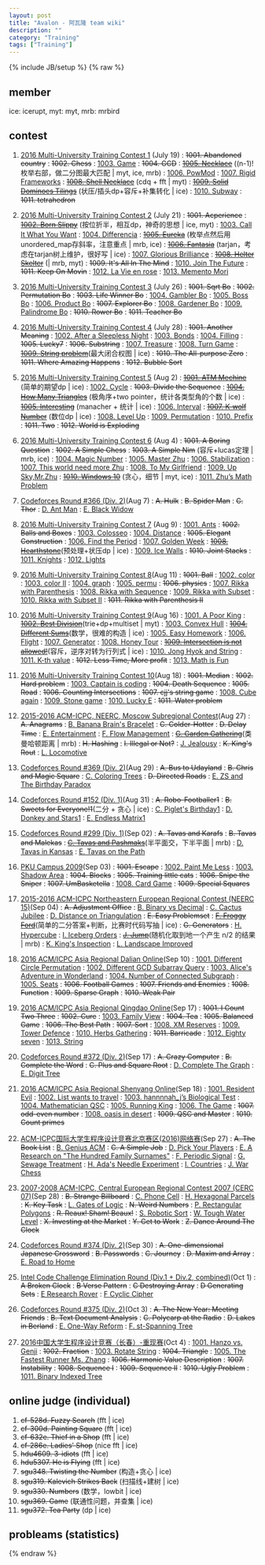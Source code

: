 ```yaml
---
layout: post
title: "Avalon - 阿瓦隆 team wiki"
description: ""
category: "Training"
tags: ["Training"]
---
```

{% include JB/setup %}
{% raw %}

## member
ice: icerupt, myt: myt, mrb: mrbird

## contest

1. [2016 Multi-University Training Contest 1][1] (July 19)
:  <del>1001. Abandoned country</del>
:  <del>1002. Chess</del>
:  [1003. Game][2]
:  <del>1004. GCD</del>
:  <del>[1005. Necklace][3]</del> ((n-1)!枚举右部，做二分图最大匹配 \| myt, ice, mrb)
:  [1006. PowMod][4]
:  [1007. Rigid Frameworks][5]
:  <del>[1008. Shell Necklace][6]</del> (cdq + fft \| myt)
:  <del>[1009. Solid Dominoes Tilings][7]</del> (状压/插头dp+容斥+补集转化 \| ice)
:  [1010. Subway][8]
:  <del>1011. tetrahedron</del>

2. [2016 Multi-University Training Contest 2][9] (July 21)
:  <del>1001. Acperience</del>
:  <del>[1002. Born Slippy][10]</del> (按位折半，相互dp，神奇的思想 \| ice, myt)
:  [1003. Call It What You Want][11]
:  [1004. Differencia][12]
:  <del>[1005. Eureka][13]</del> (枚举点然后用unordered\_map存斜率，注意重点 \| mrb, ice)
:  <del>[1006. Fantasia][14]</del> (tarjan，考虑在tarjan树上维护，很好写 \| ice)
:  [1007. Glorious Brilliance][15]
:  <del>[1008. Helter Skelter][16]</del> (\| mrb, myt)
:  <del>1009. It's All In The Mind</del>
:  [1010. Join The Future][17]
:  <del>1011. Keep On Movin</del>
:  [1012. La Vie en rose][18]
:  [1013. Memento Mori][19]

3. [2016 Multi-University Training Contest 3][20] (July 26)
:  <del>1001. Sqrt Bo</del>
:  <del>1002. Permutation Bo</del>
:  <del>1003. Life Winner Bo</del>
:  [1004. Gambler Bo][21]
:  [1005. Boss Bo][22]
:  [1006. Product Bo][23]
:  <del>1007. Explorer Bo</del>
:  [1008. Gardener Bo][24]
:  [1009. Palindrome Bo][25]
:  <del>1010. Rower Bo</del>
:  <del>1011. Teacher Bo</del>

4. [2016 Multi-University Training Contest 4][26] (July 28)
:  <del>1001. Another Meaning</del>
:  [1002. After a Sleepless Night][27]
:  [1003. Bonds][28]
:  [1004. Filling][29]
:  <del>1005. Lucky7</del>
:  <del>1006. Substring</del>
:  [1007. Treasure][30]
:  [1008. Turn Game][31]
:  <del>[1009. String problem][32]</del>(最大闭合权图 \| ice)
:  <del>1010. The All-purpose Zero</del>
:  <del>1011. Where Amazing Happens</del>
:  <del>1012. Bubble Sort</del>

5. [2016 Multi-University Training Contest 5][33] (Aug 2)
:  <del>[1001. ATM Mechine][34]</del> (简单的期望dp \| ice)
:  [1002. Cycle][35]
:  <del>1003. Divide the Sequence</del>
:  <del>[1004. How Many Triangles][36]</del> (极角序+two pointer，统计各类型角的个数 \| ice)
:  <del>[1005. Interesting][37]</del> (manacher + 统计 \| ice)
:  [1006. Interval][38]
:  <del>[1007. K-wolf Number][39]</del> (数位dp \| ice)
:  [1008. Level Up][40]
:  [1009. Permutation][41]
:  [1010. Prefix][42]
:  <del>1011. Two</del>
:  <del>1012. World is Exploding</del>

6. [2016 Multi-University Training Contest 6][43] (Aug 4)
:  <del>1001. A Boring Question</del>
:  <del>1002. A Simple Chess</del>
:  <del>1003. A Simple Nim</del> (容斥+lucas定理 \| mrb, ice)
:  [1004. Magic Number][44]
:  [1005. Master Zhu][45]
:  [1006. Stabilization][46]
:  [1007. This world need more Zhu][47]
:  [1008. To My Girlfriend][48]
:  [1009. Up Sky,Mr.Zhu][49]
:  <del>[1010. Windows 10][50]</del> (贪心，细节 \| myt, ice)
:  [1011. Zhu’s Math Problem][51]

7. [Codeforces Round #366 (Div. 2)][118](Aug 7)
:   <del>A. Hulk</del>
:   <del>B. Spider Man</del>
:   <del>C. Thor</del>
:   [D. Ant Man][119]
:   [E. Black Widow][120]

8. [2016 Multi-University Training Contest 7][52] (Aug 9)
:  [1001. Ants][53]
:  <del>1002. Balls and Boxes</del>
:  [1003. Colosseo][54]
:  [1004. Distance][55]
:  <del>1005. Elegant Construction</del>
:  [1006. Find the Period][56]
:  [1007. Golden Week][57]
:  <del>[1008. Hearthstone][58]</del>(预处理+状压dp \| ice)
:  [1009. Ice Walls][59]
:  <del>1010. Joint Stacks</del>
:  [1011. Knights][60]
:  [1012. Lights][61]

9. [2016 Multi-University Training Contest 8][62](Aug 11)
:  <del>1001. Ball</del>
:  [1002. color][63]
:  [1003. color II][64]
:  [1004. graph][65]
:  [1005. permu][66]
:  <del>1006. physics</del>
:  [1007. Rikka with Parenthesis][67]
:  [1008. Rikka with Sequence][68]
:  [1009. Rikka with Subset][69]
:  [1010. Rikka with Subset II][70]
:  <del>1011. Rikka with Parenthesis II</del>

10. [2016 Multi-University Training Contest 9][71](Aug 16)
:  [1001. A Poor King][72]
:  <del>[1002. Best Division][73]</del>(trie+dp+multiset \| myt)
:  [1003. Convex Hull][74]
:  <del>[1004. Different Sums][75]</del>(数学，很难的构造 \| ice)
:  [1005. Easy Homework][76]
:  [1006. Flight][77]
:  [1007. Generator][78]
:  [1008. Honey Tour][79]
:  <del>[1009. Intersection is not allowed!][80]</del>(容斥，逆序对转为行列式 \| ice)
:  [1010. Jong Hyok and String][81]
:  [1011. K-th value][82]
:  <del>1012. Less Time, More profit</del>
:  [1013. Math is Fun][83]

11. [2016 Multi-University Training Contest 10][84](Aug 18)
:  <del>1001. Median</del>
:  <del>1002. Hard problem</del>
:  [1003. Captain is coding][85]
:  <del>1004. Death Sequence</del>
:  <del>1005. Road</del>
:  <del>1006. Counting Intersections</del>
:  <del>1007. cjj's string game</del>
:  [1008. Cube again][86]
:  [1009. Stone game][87]
:  [1010. Lucky E][88]
:  <del>1011. Water problem</del>

12. [2015-2016 ACM-ICPC, NEERC, Moscow Subregional Contest][89](Aug 27)
:  <del>A. Anagrams</del>
:  [B. Banana Brain's Bracelet][90]
:  <del>C. Colder-Hotter</del>
:  <del>D. Delay Time</del>
:  [E. Entertainment][91]
:  [F. Flow Management][92]
:  <del>[G. Garden Gathering][93]</del>(类曼哈顿距离 \| mrb)
:  <del>H. Hashing</del>
:  <del>I. Illegal or Not?</del>
:  [J. Jealousy][94]
:  <del>K. King's Rout</del>
:  [L. Locomotive][95]

13. [Codeforces Round #369 (Div. 2)][121](Aug 29)
:   <del>A. Bus to Udayland</del>
:   <del>B. Chris and Magic Square</del>
:   [C. Coloring Trees][122]
:   <del>D. Directed Roads</del>
:   [E. ZS and The Birthday Paradox][123]

14. [Codeforces Round #152 (Div. 1)][96](Aug 31)
:  <del>A. Robo-Footballer1</del>
:  <del>B. Sweets for Everyone!1</del>(二分 + 贪心 \| ice)
:  [C. Piglet's Birthday1][97]
:  [D. Donkey and Stars1][98]
:  [E. Endless Matrix1][99]

15. [Codeforces Round #299 (Div. 1)][100](Sep 02)
:  <del>A. Tavas and Karafs</del>
:  <del>B. Tavas and Malekas</del>
:  <del>[C. Tavas and Pashmaks][101]</del>(半平面交，下半平面 \| mrb)
:  [D. Tavas in Kansas][102]
:  [E. Tavas on the Path][103]

16. [PKU Campus 2009][114](Sep 03)
:   <del>1001. Escape</del>
:   [1002. Paint Me Less][115]
:   [1003. Shadow Area][116]
:   <del>1004. Blocks</del>
:   <del>1005. Training little cats</del>
:   <del>1006. Snipe the Sniper</del>
:   <del>1007. UmBasketella</del>
:   [1008. Card Game][117]
:   <del>1009. Special Squares</del>

17. [2015-2016 ACM-ICPC Northeastern European Regional Contest (NEERC 15)][104](Sep 04)
:   <del>A. Adjustment Office</del>
:   [B. Binary vs Decimal][105]
:   [C. Cactus Jubilee][106]
:   [D. Distance on Triangulation][107]
:   <del>E. Easy Problemset</del>
:   <del>[F. Froggy Ford][108]</del>(简单的二分答案+判断，比赛时代码写抽 \| ice)
:   <del>G. Generators</del>
:   [H. Hypercube][109]
:   [I. Iceberg Orders][110]
:   <del>[J. Jump][111]</del>(随机化取到地一个产生 n/2 的结果 \| mrb)
:   [K. King's Inspection][112]
:   [L. Landscape Improved][113]

18. [2016 ACM/ICPC Asia Regional Dalian Online][127](Sep 10)
:  [1001. Different Circle Permutation][128]
:  [1002. Different GCD Subarray Query][129]
:  [1003. Alice's Adventure in Wonderland][130]
:  [1004. Number of Connected Subgraph][131]
:  [1005. Seats][132]
:  <del>1006. Football Games</del>
:  <del>1007. Friends and Enemies</del>
:  <del>1008. Function</del>
:  <del>1009. Sparse Graph</del>
:  <del>1010. Weak Pair</del>

19. [2016 ACM/ICPC Asia Regional Qingdao Online][133](Sep 17)
:  <del>1001. I Count Two Three</del>
:  <del>1002. Cure</del>
:  [1003. Family View][134]
:  <del>1004. Tea</del>
:  <del>1005. Balanced Game</del>
:  <del>1006. The Best Path</del>
:  <del>1007. Sort</del>
:  [1008. XM Reserves][135]
:  [1009. Tower Defence][136]
:  [1010. Herbs Gathering][137]
:  <del>1011. Barricade</del>
:  [1012. Eighty seven][138]
:  [1013. String][139]

20. [Codeforces Round #372 (Div. 2)][124](Sep 17)
:   <del>A. Crazy Computer</del>
:   <del>B. Complete the Word</del>
:   <del>C. Plus and Square Root</del>
:   [D. Complete The Graph][125]
:   [E. Digit Tree][126]

21. [2016 ACM/ICPC Asia Regional Shenyang Online][140](Sep 18)
:  [1001. Resident Evil][141]
:  [1002. List wants to travel][142]
:  [1003. hannnnah\_j’s Biological Test][143]
:  [1004. Mathematician QSC][144]
:  [1005. Running King][145]
:  [1006. The Game][146]
:  <del>1007. odd-even number</del>
:  [1008. oasis in desert][147]
:  <del>1009. QSC and Master</del>
:  <del>1010. Count primes</del>

22. [ACM-ICPC国际大学生程序设计竞赛北京赛区(2016)网络赛][148](Sep 27)
:   <del>A. The Book List</del>
:   [B. Genius ACM][149]
:   <del>C. A Simple Job</del>
:   [D. Pick Your Players][150]
:   [E. A Research on "The Hundred Family Surnames"][151]
:   [F. Periodic Signal][152]
:   [G. Sewage Treatment][153]
:   [H. Ada's Needle Experiment][154]
:   [I. Countries][155]
:   [J. War Chess][156]

23. [2007-2008 ACM-ICPC, Central European Regional Contest 2007 (CERC 07)][157](Sep 28)
:   <del>B. Strange Billboard</del>
:   [C. Phone Cell][158]
:   [H. Hexagonal Parcels][159]
:   <del>K. Key Task</del>
:   [L. Gates of Logic][160]
:   <del>N. Weird Numbers</del>
:   [P. Rectangular Polygons][161]
:   <del>R. Reaux! Sham! Beaux!</del>
:   [S. Robotic Sort][162]
:   [W. Tough Water Level][163]
:   <del>X. Investing at the Market</del>
:   <del>Y. Get to Work</del>
:   <del>Z. Dance Around The Clock</del>

24. [Codeforces Round #374 (Div. 2)][164](Sep 30)
:   <del>A. One-dimensional Japanese Crossword</del>
:   <del>B. Passwords</del>
:   <del>C. Journey</del>
:   <del>D. Maxim and Array</del>
:   [E. Road to Home][165]

25. [Intel Code Challenge Elimination Round (Div.1 + Div.2, combined)][166](Oct 1)
:   <del>A Broken Clock</del>
:   <del>B Verse Pattern</del>
:   <del>C Destroying Array</del>
:   <del>D Generating Sets</del>
:   [E Research Rover][167]
:   [F Cyclic Cipher][168]

26. [Codeforces Round #375 (Div. 2)][169](Oct 3)
:   <del>A. The New Year: Meeting Friends</del>
:   <del>B. Text Document Analysis</del>
:   <del>C. Polycarp at the Radio</del>
:   <del>D. Lakes in Berland</del>
:   [E. One-Way Reform][170]
:   [F. st-Spanning Tree][171]

27. [2016中国大学生程序设计竞赛（长春）-重现赛][172](Oct 4)
:   [1001. Hanzo vs. Genji][173]
:   <del>1002. Fraction</del>
:   [1003. Rotate String][174]
:   <del>1004. Triangle</del>
:   [1005. The Fastest Runner Ms. Zhang][175]
:   <del>1006. Harmonic Value Description</del>
:   <del>1007. Instability</del>
:   <del>1008. Sequence I</del>
:   <del>1009. Sequence II</del>
:   <del>1010. Ugly Problem</del>
:   [1011. Binary Indexed Tree][176]


## online judge (individual)

1. <del>cf-528d. Fuzzy Search</del> (fft \| ice)
2. <del>cf-300d. Painting Square</del> (fft \| ice)
3. <del>cf-632e. Thief in a Shop</del> (fft \| ice)
4. <del>cf-286e. Ladies' Shop</del> (nice fft \| ice)
5. <del>hdu4609. 3-idiots</del> (fft \| ice)
6. <del>hdu5307. He is Flying</del> (fft \| ice)
7. <del>sgu348. Twisting the Number</del> (构造+贪心 \| ice)
8. <del>sgu319. Kalevich Strikes Back</del> (扫描线+建树 \| ice)
9. <del>sgu330. Numbers</del> (数学，lowbit \| ice)
10. <del>sgu369. Game</del> (联通性问题，并查集 \| ice)
11. <del>sgu372. Tea Party</del> (dp \| ice)

## probleams (statistics)

[1]: http://acm.hdu.edu.cn/contests/contest_show.php?cid=704
[2]: http://acm.hdu.edu.cn/showproblem.php?pid=5725
[3]: http://acm.hdu.edu.cn/showproblem.php?pid=5727
[4]: http://acm.hdu.edu.cn/showproblem.php?pid=5728
[5]: http://acm.hdu.edu.cn/showproblem.php?pid=5729
[6]: http://acm.hdu.edu.cn/showproblem.php?pid=5730
[7]: http://acm.hdu.edu.cn/showproblem.php?pid=5731
[8]: http://acm.hdu.edu.cn/showproblem.php?pid=5732

[9]: http://acm.hdu.edu.cn/contests/contest_show.php?cid=705
[10]: http://acm.hdu.edu.cn/showproblem.php?pid=5735
[11]: http://acm.hdu.edu.cn/showproblem.php?pid=5736
[12]: http://acm.hdu.edu.cn/showproblem.php?pid=5737
[13]: http://acm.hdu.edu.cn/showproblem.php?pid=5738
[14]: http://acm.hdu.edu.cn/showproblem.php?pid=5739
[15]: http://acm.hdu.edu.cn/showproblem.php?pid=5740
[16]: http://acm.hdu.edu.cn/showproblem.php?pid=5741
[17]: http://acm.hdu.edu.cn/showproblem.php?pid=5743
[18]: http://acm.hdu.edu.cn/showproblem.php?pid=5745
[19]: http://acm.hdu.edu.cn/showproblem.php?pid=5746

[20]: http://acm.hdu.edu.cn/contests/contest_show.php?cid=706
[21]: http://acm.hdu.edu.cn/showproblem.php?pid=5755
[22]: http://acm.hdu.edu.cn/showproblem.php?pid=5756
[23]: http://acm.hdu.edu.cn/showproblem.php?pid=5757
[24]: http://acm.hdu.edu.cn/showproblem.php?pid=5759
[25]: http://acm.hdu.edu.cn/showproblem.php?pid=5760

[26]: http://acm.hdu.edu.cn/contests/contest_show.php?cid=707
[27]: http://acm.hdu.edu.cn/showproblem.php?pid=5764
[28]: http://acm.hdu.edu.cn/showproblem.php?pid=5765
[29]: http://acm.hdu.edu.cn/showproblem.php?pid=5766
[30]: http://acm.hdu.edu.cn/showproblem.php?pid=5770
[31]: http://acm.hdu.edu.cn/showproblem.php?pid=5771
[32]: http://acm.hdu.edu.cn/showproblem.php?pid=5772

[33]: http://acm.hdu.edu.cn/contests/contest_show.php?cid=708
[34]: http://acm.hdu.edu.cn/showproblem.php?pid=5781
[35]: http://acm.hdu.edu.cn/showproblem.php?pid=5782
[36]: http://acm.hdu.edu.cn/showproblem.php?pid=5784
[37]: http://acm.hdu.edu.cn/showproblem.php?pid=5785
[38]: http://acm.hdu.edu.cn/showproblem.php?pid=5786
[39]: http://acm.hdu.edu.cn/showproblem.php?pid=5787
[40]: http://acm.hdu.edu.cn/showproblem.php?pid=5788
[41]: http://acm.hdu.edu.cn/showproblem.php?pid=5789
[42]: http://acm.hdu.edu.cn/showproblem.php?pid=5790

[43]: http://acm.hdu.edu.cn/contests/contest_show.php?cid=709
[44]: http://acm.hdu.edu.cn/showproblem.php?pid=5796
[45]: http://acm.hdu.edu.cn/showproblem.php?pid=5797
[46]: http://acm.hdu.edu.cn/showproblem.php?pid=5798
[47]: http://acm.hdu.edu.cn/showproblem.php?pid=5799
[48]: http://acm.hdu.edu.cn/showproblem.php?pid=5800
[49]: http://acm.hdu.edu.cn/showproblem.php?pid=5801
[50]: http://acm.hdu.edu.cn/showproblem.php?pid=5802
[51]: http://acm.hdu.edu.cn/showproblem.php?pid=5803

[52]: http://acm.hdu.edu.cn/contests/contest_show.php?cid=710
[53]: http://acm.hdu.edu.cn/showproblem.php?pid=5809
[54]: http://acm.hdu.edu.cn/showproblem.php?pid=5811
[55]: http://acm.hdu.edu.cn/showproblem.php?pid=5812
[56]: http://acm.hdu.edu.cn/showproblem.php?pid=5814
[57]: http://acm.hdu.edu.cn/showproblem.php?pid=5815
[58]: http://acm.hdu.edu.cn/showproblem.php?pid=5816
[59]: http://acm.hdu.edu.cn/showproblem.php?pid=5817
[60]: http://acm.hdu.edu.cn/showproblem.php?pid=5819
[61]: http://acm.hdu.edu.cn/showproblem.php?pid=5820

[62]: http://acm.hdu.edu.cn/contests/contest_show.php?cid=711
[63]: http://acm.hdu.edu.cn/showproblem.php?pid=5822
[64]: http://acm.hdu.edu.cn/showproblem.php?pid=5823
[65]: http://acm.hdu.edu.cn/showproblem.php?pid=5824
[66]: http://acm.hdu.edu.cn/showproblem.php?pid=5825
[67]: http://acm.hdu.edu.cn/showproblem.php?pid=5827
[68]: http://acm.hdu.edu.cn/showproblem.php?pid=5828
[69]: http://acm.hdu.edu.cn/showproblem.php?pid=5829
[70]: http://acm.hdu.edu.cn/showproblem.php?pid=5830

[71]: http://acm.hdu.edu.cn/contests/contest_show.php?cid=712
[72]: http://acm.hdu.edu.cn/showproblem.php?pid=5844
[73]: http://acm.hdu.edu.cn/showproblem.php?pid=5845
[74]: http://acm.hdu.edu.cn/showproblem.php?pid=5846
[75]: http://acm.hdu.edu.cn/showproblem.php?pid=5847
[76]: http://acm.hdu.edu.cn/showproblem.php?pid=5848
[77]: http://acm.hdu.edu.cn/showproblem.php?pid=5849
[78]: http://acm.hdu.edu.cn/showproblem.php?pid=5850
[79]: http://acm.hdu.edu.cn/showproblem.php?pid=5851
[80]: http://acm.hdu.edu.cn/showproblem.php?pid=5852
[81]: http://acm.hdu.edu.cn/showproblem.php?pid=5853
[82]: http://acm.hdu.edu.cn/showproblem.php?pid=5854
[83]: http://acm.hdu.edu.cn/showproblem.php?pid=5856

[84]: http://acm.split.hdu.edu.cn/contests/contest_show.php?cid=713
[85]: http://acm.split.hdu.edu.cn/showproblem.php?pid=5859
[86]: http://acm.split.hdu.edu.cn/showproblem.php?pid=5864
[87]: http://acm.split.hdu.edu.cn/showproblem.php?pid=5865
[88]: http://acm.split.hdu.edu.cn/showproblem.php?pid=5866

[89]: http://codeforces.com/gym/100792
[90]: http://codeforces.com/gym/100792/problem/B
[91]: http://codeforces.com/gym/100792/problem/E
[92]: http://codeforces.com/gym/100792/problem/F
[93]: http://codeforces.com/gym/100792/problem/G
[94]: http://codeforces.com/gym/100792/problem/J
[95]: http://codeforces.com/gym/100792/problem/L

[96]: http://codeforces.com/contest/249
[97]: http://codeforces.com/contest/249/problem/C
[98]: http://codeforces.com/contest/249/problem/D
[99]: http://codeforces.com/contest/249/problem/E

[100]: http://codeforces.com/contest/536
[101]: http://codeforces.com/contest/536/problem/C
[102]: http://codeforces.com/contest/536/problem/D
[103]: http://codeforces.com/contest/536/problem/E

[104]: http://codeforces.com/gym/100851
[105]: http://codeforces.com/gym/100851/problem/B
[106]: http://codeforces.com/gym/100851/problem/C
[107]: http://codeforces.com/gym/100851/problem/D
[108]: http://codeforces.com/gym/100851/problem/F
[109]: http://codeforces.com/gym/100851/problem/H
[110]: http://codeforces.com/gym/100851/problem/I
[111]: http://codeforces.com/gym/100851/problem/J
[112]: http://codeforces.com/gym/100851/problem/K
[113]: http://codeforces.com/gym/100851/problem/L

[114]: http://poj.org/searchproblem?field=source&key=PKU+Campus+2009+%28POJ+Monthly+Contest+%E2%80%93+2009.05.17%29
[115]: http://poj.org/problem?id=3732
[116]: http://poj.org/problem?id=3733
[117]: http://poj.org/problem?id=3738

[118]: http://codeforces.com/contest/705
[119]: http://codeforces.com/contest/705/problem/D
[120]: http://codeforces.com/contest/705/problem/E

[121]: http://codeforces.com/contest/711
[122]: http://codeforces.com/contest/711/problem/C
[123]: http://codeforces.com/contest/711/problem/E

[124]: http://codeforces.com/contest/716
[125]: http://codeforces.com/contest/716/problem/D
[126]: http://codeforces.com/contest/716/problem/E

[127]: http://acm.hdu.edu.cn/contests/contest_show.php?cid=725
[128]: http://acm.hdu.edu.cn/showproblem.php?pid=5868
[129]: http://acm.hdu.edu.cn/showproblem.php?pid=5869
[130]: http://acm.hdu.edu.cn/showproblem.php?pid=5870
[131]: http://acm.hdu.edu.cn/showproblem.php?pid=5871
[132]: http://acm.hdu.edu.cn/showproblem.php?pid=5872

[133]: http://acm.hdu.edu.cn/contests/contest_show.php?cid=723
[134]: http://acm.hdu.edu.cn/showproblem.php?pid=5880
[135]: http://acm.hdu.edu.cn/showproblem.php?pid=5885
[136]: http://acm.hdu.edu.cn/showproblem.php?pid=5886
[137]: http://acm.hdu.edu.cn/showproblem.php?pid=5887
[138]: http://acm.hdu.edu.cn/showproblem.php?pid=5890
[139]: http://acm.hdu.edu.cn/showproblem.php?pid=5891

[140]: http://acm.hdu.edu.cn/contests/contest_show.php?cid=724
[141]: http://acm.hdu.edu.cn/showproblem.php?pid=5892
[142]: http://acm.hdu.edu.cn/showproblem.php?pid=5893
[143]: http://acm.hdu.edu.cn/showproblem.php?pid=5894
[144]: http://acm.hdu.edu.cn/showproblem.php?pid=5895
[145]: http://acm.hdu.edu.cn/showproblem.php?pid=5896
[146]: http://acm.hdu.edu.cn/showproblem.php?pid=5897
[147]: http://acm.hdu.edu.cn/showproblem.php?pid=5899

[148]: https://hihocoder.com/contest/acmicpc2016beijingonline/problems
[149]: https://hihocoder.com/contest/acmicpc2016beijingonline/problem/2
[150]: https://hihocoder.com/contest/acmicpc2016beijingonline/problem/4
[151]: https://hihocoder.com/contest/acmicpc2016beijingonline/problem/5
[152]: https://hihocoder.com/contest/acmicpc2016beijingonline/problem/6
[153]: https://hihocoder.com/contest/acmicpc2016beijingonline/problem/7
[154]: https://hihocoder.com/contest/acmicpc2016beijingonline/problem/8
[155]: https://hihocoder.com/contest/acmicpc2016beijingonline/problem/9
[156]: https://hihocoder.com/contest/acmicpc2016beijingonline/problem/10

[157]: http://codeforces.com/gym/101095
[158]: http://codeforces.com/gym/101095/problem/C
[159]: http://codeforces.com/gym/101095/problem/H
[160]: http://codeforces.com/gym/101095/problem/L
[161]: http://codeforces.com/gym/101095/problem/P
[162]: http://codeforces.com/gym/101095/problem/S
[163]: http://codeforces.com/gym/101095/problem/W

[164]: http://codeforces.com/contest/721
[165]: http://codeforces.com/contest/721/problem/E

[166]: http://codeforces.com/contest/722
[167]: http://codeforces.com/contest/722/problem/E
[168]: http://codeforces.com/contest/722/problem/F

[169]: http://codeforces.com/contest/723
[170]: http://codeforces.com/contest/723/problem/E
[171]: http://codeforces.com/contest/723/problem/F

[172]: http://acm.hdu.edu.cn/contests/contest_show.php?cid=728
[173]: http://acm.hdu.edu.cn/showproblem.php?pid=5911
[174]: http://acm.hdu.edu.cn/showproblem.php?pid=5913
[175]: http://acm.hdu.edu.cn/showproblem.php?pid=5915
[176]: http://acm.hdu.edu.cn/showproblem.php?pid=5921

{% endraw %}

